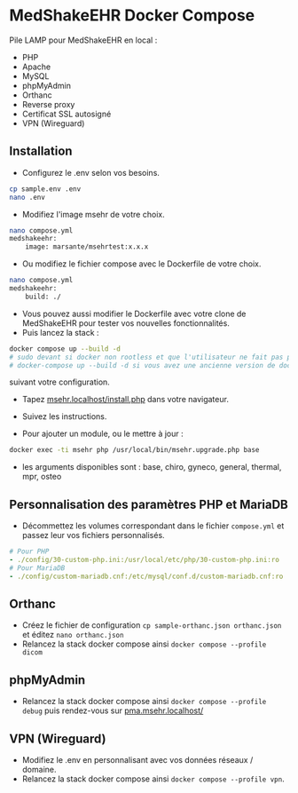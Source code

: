 #  MedShakeEHR Docker Compose

Pile LAMP pour MedShakeEHR en local :
* PHP
* Apache
* MySQL
* phpMyAdmin
* Orthanc
* Reverse proxy
* Certificat SSL autosigné
* VPN (Wireguard)

##  Installation

* Configurez le .env selon vos besoins.

```bash
cp sample.env .env
nano .env
```
*  Modifiez l'image msehr de votre choix. 

```bash
nano compose.yml
medshakeehr:
    image: marsante/msehrtest:x.x.x
```

* Ou modifiez le fichier compose avec le Dockerfile de votre choix. 

```bash
nano compose.yml
medshakeehr:
    build: ./
```

* Vous pouvez aussi modifier le Dockerfile avec votre clone de MedShakeEHR pour tester vos nouvelles fonctionnalités.
* Puis lancez la stack :
```bash
docker compose up --build -d
# sudo devant si docker non rootless et que l'utilisateur ne fait pas partie du groupe docker
# docker-compose up --build -d si vous avez une ancienne version de docker compose
```
suivant votre configuration.
* Tapez [msehr.localhost/install.php](msehr.localhost/install.php) dans votre navigateur.
* Suivez les instructions.

* Pour ajouter un module, ou le mettre à jour :

```bash
docker exec -ti msehr php /usr/local/bin/msehr.upgrade.php base
```

* les arguments disponibles sont : base, chiro, gyneco, general, thermal, mpr, osteo

## Personnalisation des paramètres PHP et MariaDB
* Décommettez les volumes correspondant dans le fichier `compose.yml` et passez leur vos fichiers personnalisés.
```yaml
# Pour PHP
- ./config/30-custom-php.ini:/usr/local/etc/php/30-custom-php.ini:ro
# Pour MariaDB
- ./config/custom-mariadb.cnf:/etc/mysql/conf.d/custom-mariadb.cnf:ro
```

## Orthanc
* Créez le fichier de configuration `cp sample-orthanc.json orthanc.json` et éditez `nano orthanc.json`
* Relancez la stack docker compose ainsi `docker compose --profile dicom`

## phpMyAdmin
* Relancez la stack docker compose ainsi `docker compose --profile debug` puis rendez-vous sur [pma.msehr.localhost/](pma.msehr.localhost/)

## VPN (Wireguard)
* Modifiez le .env en personnalisant avec vos données réseaux / domaine.
* Relancez la stack docker compose ainsi `docker compose --profile vpn`.

